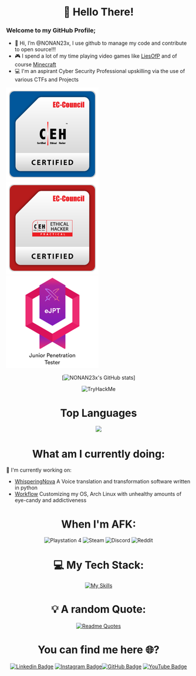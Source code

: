 <div align="center">
  
# 👋 Hello There!

</div>

### Welcome to my GitHub Profile;
- 👋 Hi, I’m @NONAN23x, I use github to manage my code and contribute to open source!!!
- 🎮 I spend a lot of my time playing video games like [LiesOfP](https://www.liesofp.com/en-us) and of course [Minecraft](https://www.minecraft.net/en-us) 
- 💻 I'm an aspirant Cyber Security Professional upskilling via the use of various CTFs and Projects

<p>
  <img src="./assets/icons/CEH.png" alt="CEH" width="50%">
  <img src="./assets/icons/CEH_Practical.png" alt="CEH_Practical" width="50%">
  <img src="./assets/icons/eJPT.png" alt="eJPT" width="50%">
</p>

<div align="center">

[![NONAN23x's GitHub stats](https://github-readme-stats.vercel.app/api?username=NONAN23x&show_icons=true&theme=tokyonight&show=reviews,prs_merged)]

<p>
<img src="https://tryhackme-badges.s3.amazonaws.com/NONAN23x.png" alt="TryHackMe">
</p>

# Top Languages

<p align="center">
<a href = "https://github.com/NONAN23x">
  <img src="https://github-readme-stats.vercel.app/api/top-langs/?username=NONAN23x&layout=compact&title_color=ffc857&icon_color=8ac926&text_color=daf7dc&bg_color=151515&card_width=400">
</a>
</p>

</div>

<div align="center">
  
# What am I currently doing:

</div>

🔭 I'm currently working on:
- [WhisperingNova](https://github.com/NONAN23x/WhisperingNova) A Voice translation and transformation software written in python
- [Workflow](https://github.com/NONAN23x/dotfiles) Customizing my OS, Arch Linux with unhealthy amounts of eye-candy and addictiveness

<div align="center">
  
# When I'm AFK:

<p>
  <img src="https://img.shields.io/badge/Playstation%204-003791?style=for-the-badge&logo=playstation-4&logoColor=white" alt="Playstation 4">
  <img src="https://img.shields.io/badge/steam-%23000000.svg?style=for-the-badge&logo=steam&logoColor=white" alt="Steam">
  <img src="https://img.shields.io/badge/Discord-%235865F2.svg?style=for-the-badge&logo=discord&logoColor=white" alt="Discord">
  <img src="https://img.shields.io/badge/Reddit-FF4500?style=for-the-badge&logo=reddit&logoColor=white" alt="Reddit">
</p>

</div>

<div align="center">
  
# ‍💻 My Tech Stack:

[![My Skills](https://skillicons.dev/icons?i=linux,discord,vscode,bash,py,c,cpp,cs,dotnet,git,css,js,html,md,unity,blender,docker,neovim,&perline=6)](https://skillicons.dev)

<div align="center">
    
# 💡 A random Quote:

[![Readme Quotes](https://quotes-github-readme.vercel.app/api?type=horizontal&theme=dark)](https://github.com/piyushsuthar/github-readme-quotes)


# You can find me here 🌐?

[![Linkedin Badge](https://img.shields.io/badge/-NONAN23x-blue?style=flat-circle&logo=Linkedin&logoColor=white&link=https://www.linkedin.com/in/nonan23x/)](https://www.linkedin.com/in/nonan23x/) [![Instagram Badge](https://img.shields.io/badge/-nonan23x-e02c73?style=flat-circle&labelColor=e02c73&logo=Instagram&logoColor=white&link=https://www.instagram.com/nonan23x)](https://www.instagram.com/nonan23x)[![GitHub Badge](https://img.shields.io/badge/-NONAN23x-24292e?style=flat-circle&labelColor=24292e&logo=github&logoColor=white&link=https://github.com/NONAN23x)](https://github.com/NONAN23x) [![YouTube Badge](https://img.shields.io/badge/-NONAN23x-f00?style=flat-circle&labelColor=f00&logo=youtube&logoColor=white&link=https://www.youtube.com/channel/UCDYLeaoFXWeetM98KkuOrtA)](https://www.youtube.com/channel/UCDYLeaoFXWeetM98KkuOrtA)

</div>
